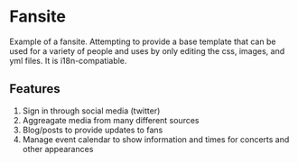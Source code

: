 # Fansite

Example of a fansite.  Attempting to provide a base template that can be used for a variety of people and uses by only editing the css, images, and yml files.  It is i18n-compatiable.

## Features

1. Sign in through social media (twitter)
2. Aggreagate media from many different sources
3. Blog/posts to provide updates to fans
4. Manage event calendar to show information and times for concerts and other appearances
